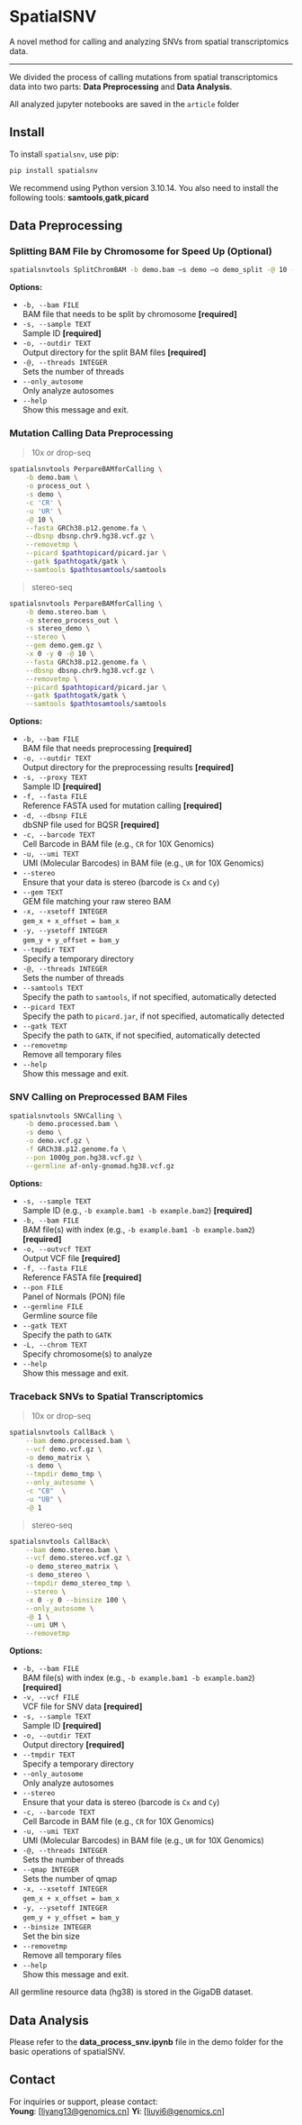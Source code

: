 # SpatialSNV

A novel method for calling and analyzing SNVs from spatial transcriptomics data.

---

We divided the process of calling mutations from spatial transcriptomics data into two parts: **Data Preprocessing** and **Data Analysis**.  

All analyzed jupyter notebooks are saved in the `article` folder

## Install

To install `spatialsnv`, use pip:

```bash
pip install spatialsnv
```
We recommend using Python version 3.10.14. You also need to install the following tools: **samtools**,**gatk**,**picard**

## Data Preprocessing

### Splitting BAM File by Chromosome for Speed Up (Optional)

```bash
spatialsnvtools SplitChromBAM -b demo.bam –s demo –o demo_split -@ 10 --only_autosome

```

**Options:**
- `-b, --bam FILE`  
  BAM file that needs to be split by chromosome **[required]**
- `-s, --sample TEXT`  
  Sample ID **[required]**
- `-o, --outdir TEXT`  
  Output directory for the split BAM files **[required]**
- `-@, --threads INTEGER`  
  Sets the number of threads
- `--only_autosome`  
  Only analyze autosomes
- `--help`  
  Show this message and exit.


### Mutation Calling Data Preprocessing

> 10x or drop-seq
```bash
spatialsnvtools PerpareBAMforCalling \
    -b demo.bam \
    -o process_out \
    -s demo \
    -c 'CR' \
    -u 'UR' \
    -@ 10 \
    --fasta GRCh38.p12.genome.fa \
    --dbsnp dbsnp.chr9.hg38.vcf.gz \
    --removetmp \
    --picard $pathtopicard/picard.jar \
    --gatk $pathtogatk/gatk \
    --samtools $pathtosamtools/samtools
```
> stereo-seq
```bash
spatialsnvtools PerpareBAMforCalling \
    -b demo.stereo.bam \
    -o stereo_process_out \
    -s stereo_demo \
    --stereo \
    --gem demo.gem.gz \
    -x 0 -y 0 -@ 10 \
    --fasta GRCh38.p12.genome.fa \
    --dbsnp dbsnp.chr9.hg38.vcf.gz \
    --removetmp \
    --picard $pathtopicard/picard.jar \
    --gatk $pathtogatk/gatk \
    --samtools $pathtosamtools/samtools
```

**Options:**
- `-b, --bam FILE`  
  BAM file that needs preprocessing **[required]**
- `-o, --outdir TEXT`  
  Output directory for the preprocessing results **[required]**
- `-s, --proxy TEXT`  
  Sample ID **[required]**
- `-f, --fasta FILE`  
  Reference FASTA used for mutation calling **[required]**
- `-d, --dbsnp FILE`  
  dbSNP file used for BQSR **[required]**
- `-c, --barcode TEXT`  
  Cell Barcode in BAM file (e.g., `CR` for 10X Genomics)
- `-u, --umi TEXT`  
  UMI (Molecular Barcodes) in BAM file (e.g., `UR` for 10X Genomics)
- `--stereo`  
  Ensure that your data is stereo (barcode is `Cx` and `Cy`)
- `--gem TEXT`  
  GEM file matching your raw stereo BAM
- `-x, --xsetoff INTEGER`  
  `gem_x + x_offset = bam_x`
- `-y, --ysetoff INTEGER`  
  `gem_y + y_offset = bam_y`
- `--tmpdir TEXT`  
  Specify a temporary directory
- `-@, --threads INTEGER`  
  Sets the number of threads
- `--samtools TEXT`  
  Specify the path to `samtools`, if not specified, automatically detected
- `--picard TEXT`  
  Specify the path to `picard.jar`, if not specified, automatically detected
- `--gatk TEXT`  
  Specify the path to `GATK`, if not specified, automatically detected
- `--removetmp`  
  Remove all temporary files
- `--help`  
  Show this message and exit.
  
### SNV Calling on Preprocessed BAM Files
```bash
spatialsnvtools SNVCalling \
    -b demo.processed.bam \
    -s demo \
    -o demo.vcf.gz \
    -f GRCh38.p12.genome.fa \
    --pon 1000g_pon.hg38.vcf.gz \
    --germline af-only-gnomad.hg38.vcf.gz
```


**Options:**
- `-s, --sample TEXT`  
  Sample ID (e.g., `-b example.bam1 -b example.bam2`) **[required]**
- `-b, --bam FILE`  
  BAM file(s) with index (e.g., `-b example.bam1 -b example.bam2`) **[required]**
- `-o, --outvcf TEXT`  
  Output VCF file **[required]**
- `-f, --fasta FILE`  
  Reference FASTA file **[required]**
- `--pon FILE`  
  Panel of Normals (PON) file
- `--germline FILE`  
  Germline source file 
- `--gatk TEXT`  
  Specify the path to `GATK`
- `-L, --chrom TEXT`  
  Specify chromosome(s) to analyze
- `--help`  
  Show this message and exit.
  


### Traceback SNVs to Spatial Transcriptomics

> 10x or drop-seq
```bash
spatialsnvtools CallBack \
    --bam demo.processed.bam \
    --vcf demo.vcf.gz \
    -o demo_matrix \
    -s demo \
    --tmpdir demo_tmp \
    --only_autosome \
    -c "CB"  \
    -u "UB" \
    -@ 1
```
> stereo-seq
```bash
spatialsnvtools CallBack\
    --bam demo.stereo.bam \
    --vcf demo.stereo.vcf.gz \
    -o demo_stereo_matrix \
    -s demo_stereo \
    --tmpdir demo_stereo_tmp \
    --stereo \
    -x 0 -y 0 --binsize 100 \
    --only_autosome \
    -@ 1 \
    --umi UM \
    --removetmp
```

**Options:**
- `-b, --bam FILE`  
  BAM file(s) with index (e.g., `-b example.bam1 -b example.bam2`) **[required]**
- `-v, --vcf FILE`  
  VCF file for SNV data **[required]**
- `-s, --sample TEXT`  
  Sample ID **[required]**
- `-o, --outdir TEXT`  
  Output directory **[required]**
- `--tmpdir TEXT`  
  Specify a temporary directory
- `--only_autosome`  
  Only analyze autosomes
- `--stereo`  
  Ensure that your data is stereo (barcode is `Cx` and `Cy`)
- `-c, --barcode TEXT`  
  Cell Barcode in BAM file (e.g., `CR` for 10X Genomics)
- `-u, --umi TEXT`  
  UMI (Molecular Barcodes) in BAM file (e.g., `UR` for 10X Genomics)
- `-@, --threads INTEGER`  
  Sets the number of threads
- `--qmap INTEGER`  
  Sets the number of qmap
- `-x, --xsetoff INTEGER`  
  `gem_x + x_offset = bam_x`
- `-y, --ysetoff INTEGER`  
  `gem_y + y_offset = bam_y`
- `--binsize INTEGER`  
  Set the bin size
- `--removetmp`  
  Remove all temporary files
- `--help`  
  Show this message and exit.

All germline resource data (hg38) is stored in the GigaDB dataset. 

## Data Analysis
Please refer to the **data_process_snv.ipynb** file in the demo folder for the basic operations of spatialSNV.

## Contact  
For inquiries or support, please contact:  
**Young**: [liyang13@genomics.cn]
**Yi**: [liuyi6@genomics.cn]